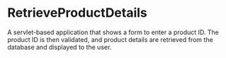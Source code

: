 # RetrieveProductDetails
A servlet-based application that shows a form to enter a product ID. The product ID is then validated, and product details are retrieved from the database and displayed to the user.
